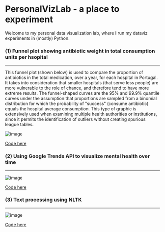 # PersonalVizLab - a place to experiment

Welcome to my personal data visualization lab, where I run my dataviz experiments in (mostly) Python.



### (1) Funnel plot showing antibiotic weight in total consumption units per hsopital

<hr />

This funnel plot (shown below) is used to compare the proportion of antibiotics in the total medication, over a year, for each hospital in Portugal. It takes into consideration that smaller hospitals (that serve less people) are more vulnerable to the role of chance, and therefore tend to have more extreme results. The funnel-shaped curves are the 95% and 99.9% quantile curves under the assumption that proportions are sampled from a binomial distribution for which the probability of "success" (consume antibiotic) equals the hospital average consumption. This type of graphic is extensively used when examining multiple health authorities or institutions, since it permits the identification of outliers without creating spurious league tables.

![image](https://user-images.githubusercontent.com/24231383/151883792-7dca2be9-1f42-4e7f-bc8c-6c3a1401883f.png)

[Code here](https://github.com/SaraMesquita/PersonalVizLab/blob/main/Funnel%20Plot.ipynb)

### (2) Using Google Trends API to visualize mental health over time

<hr />

![image](https://user-images.githubusercontent.com/24231383/152075890-778606e7-7295-4e9f-a651-a7381af45a07.png)

[Code here](https://github.com/SaraMesquita/PersonalVizLab/blob/main/Google%20Trends%20API_MentalHealth.ipynb)


### (3) Text processing using NLTK

<hr />

![image](https://user-images.githubusercontent.com/24231383/152702010-30ea68a8-69d2-425f-84de-ef69897bba25.png)

[Code here]()

